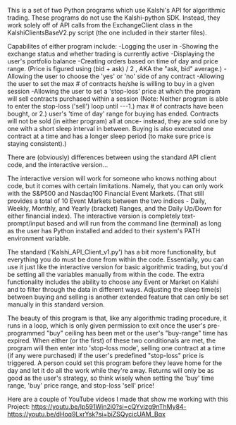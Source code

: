 This is a set of two Python programs which use Kalshi's API for algorithmic trading. These programs do not use the Kalshi-python SDK. Instead, they work solely off of API calls from the ExchangeClient class in the KalshiClientsBaseV2.py script (the one included in their starter files).

Capabilites of either program include: -Logging the user in -Showing the exchange status and whether trading is currently active -Displaying the user's portfolio balance -Creating orders based on time of day and price range. (Price is figured using (bid + ask) / 2 , AKA the "ask, bid" average.) -Allowing the user to choose the 'yes' or 'no' side of any contract -Allowing the user to set the max # of contracts he/she is willing to buy in a given session -Allowing the user to set a 'stop-loss' price at which the program will sell contracts purchased within a session (Note: Neither program is able to enter the stop-loss ('sell') loop until ---1.) max # of contracts have been bought, or 2.) user's 'time of day' range for buying has ended. Contracts will not be sold (in either program) all at once- instead, they are sold one by one with a short sleep interval in between. Buying is also executed one contract at a time and has a longer sleep period (to make sure price is staying consistent).)

There are (obviously) differences between using the standard API client code, and the interactive version...

The interactive version will work for someone who knows nothing about code, but it comes with certain limitations. Namely, that you can only work with the S&P500 and Nasdaq100 Financial Event Markets. (That still provides a total of 10 Event Markets between the two indices - Daily, Weekly, Monthly, and Yearly (bracket) Ranges, and the Daily Up/Down for either financial index). The interactive version is completely text-prompt/input based and will run from the command line (terminal) as long as the user has Python installed and added to their system's PATH environment variable.

The standard ('Kalshi_API_Client_v1.py') has a bit more functionality, but everything you do must be done from within the code. Essentially, you can use it just like the interactive version for basic algorithmic trading, but you'd be setting all the variables manually from within the code. The extra functionality includes the ability to choose any Event or Market on Kalshi and to filter through the data in different ways. Adjusting the sleep time(s) between buying and selling is another extended feature that can only be set manually in this standard version.

The beauty of this program is that, like any algorithmic trading procedure, it runs in a loop, which is only given permission to exit once the user's pre-programmed "buy" ceiling has been met or the user's "buy-range" time has expired. When either (or the first) of these two conditionals are met, the program will then enter into 'stop-loss mode', selling one contract at a time (if any were purchased) if the user's predefined "stop-loss" price is triggered. A person could set this program before they leave home for the day and let it do all the work while they're away. Returns will only be as good as the user's strategy, so think wisely when setting the 'buy' time range, 'buy' price range, and stop-loss 'sell' price!

Here are a couple of YouTube videos I made that show me working with this Project:
https://youtu.be/Ip591Wjn2i0?si=cQYvizg9nThMy84-
https://youtu.be/dHoq9LxrYsk?si=biZSQycicUAM_Bqx
